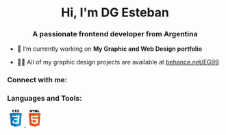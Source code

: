 <h1 align="center">Hi, I'm DG Esteban</h1>
<h3 align="center">A passionate frontend developer from Argentina</h3>

- 🔭 I’m currently working on **My Graphic and Web Design portfolio**

- 👨‍💻 All of my graphic design projects are available at [behance.net/EG99](behance.net/EG99)

<h3 align="left">Connect with me:</h3>
<p align="left">
</p>

<h3 align="left">Languages and Tools:</h3>
<p align="left"> <a href="https://www.w3schools.com/css/" target="_blank" rel="noreferrer"> <img src="https://raw.githubusercontent.com/devicons/devicon/master/icons/css3/css3-original-wordmark.svg" alt="css3" width="40" height="40"/> </a> <a href="https://www.w3.org/html/" target="_blank" rel="noreferrer"> <img src="https://raw.githubusercontent.com/devicons/devicon/master/icons/html5/html5-original-wordmark.svg" alt="html5" width="40" height="40"/> </a> </p>